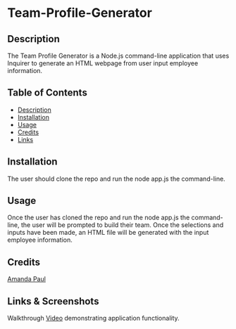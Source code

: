 # Team-Profile-Generator

## Description

The Team Profile Generator is a Node.js command-line application that uses Inquirer to generate an HTML webpage from user input employee information. 

## Table of Contents

- [Description](#description)
- [Installation](#installation)
- [Usage](#usage)
- [Credits](#credits)
- [Links](#links)

## Installation

The user should clone the repo and run the node app.js the command-line. 

## Usage

Once the user has cloned the repo and run the node app.js the command-line, the user will be prompted to build their team. Once the selections and inputs have been made, an HTML file will be generated with the input employee information. 

## Credits
 
[Amanda Paul](#https://github.com/MuchMuchierCoding) 

## Links & Screenshots

Walkthrough [Video](#https://watch.screencastify.com/v/cm6eOxy4KHbwtwrv7Lk1) demonstrating application functionality.